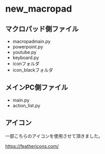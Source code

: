 # new_macropad

マクロパッド側ファイル
--------
* macropadmain.py
* powerpoint.py
* youtube.py
* keyboard.py
* iconフォルダ
* icon_blackフォルダ

メインPC側ファイル
--------
* main.py
* action_list.py

アイコン
--------
一部こちらのアイコンを使用させて頂きました。

https://feathericons.com/
